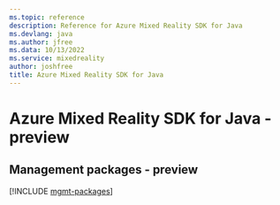 ```yaml
---
ms.topic: reference
description: Reference for Azure Mixed Reality SDK for Java
ms.devlang: java
ms.author: jfree
ms.data: 10/13/2022
ms.service: mixedreality
author: joshfree
title: Azure Mixed Reality SDK for Java
---
```

# Azure Mixed Reality SDK for Java - preview

## Management packages - preview
[!INCLUDE [mgmt-packages](mixed-reality-mgmt-index.md)]